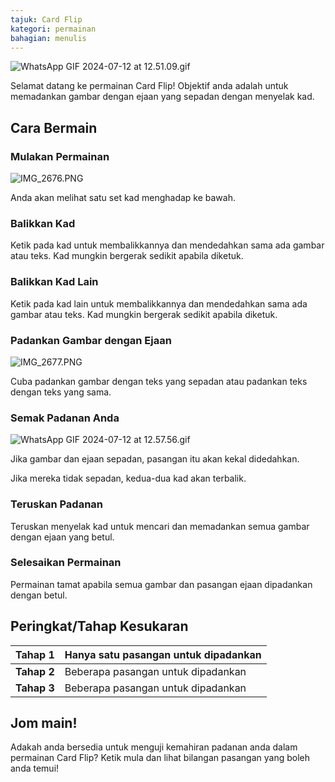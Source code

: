 ```yaml
---
tajuk: Card Flip
kategori: permainan
bahagian: menulis
---
```

![WhatsApp GIF 2024-07-12 at 12.51.09.gif](https://help.Studycat.com/hc/article_attachments/34968069193497)


Selamat datang ke permainan Card Flip! Objektif anda adalah untuk memadankan gambar dengan ejaan yang sepadan dengan menyelak kad.


## Cara Bermain


### Mulakan Permainan


![IMG_2676.PNG](https://help.Studycat.com/hc/article_attachments/34822508065177)


Anda akan melihat satu set kad menghadap ke bawah.


### Balikkan Kad


Ketik pada kad untuk membalikkannya dan mendedahkan sama ada gambar atau teks. Kad mungkin bergerak sedikit apabila diketuk.


### Balikkan Kad Lain


Ketik pada kad lain untuk membalikkannya dan mendedahkan sama ada gambar atau teks. Kad mungkin bergerak sedikit apabila diketuk.


### Padankan Gambar dengan Ejaan


![IMG_2677.PNG](https://help.Studycat.com/hc/article_attachments/34822508072729)


Cuba padankan gambar dengan teks yang sepadan atau padankan teks dengan teks yang sama.


### Semak Padanan Anda


![WhatsApp GIF 2024-07-12 at 12.57.56.gif](https://help.Studycat.com/hc/article_attachments/34968069197081)


Jika gambar dan ejaan sepadan, pasangan itu akan kekal didedahkan.


Jika mereka tidak sepadan, kedua-dua kad akan terbalik.


### Teruskan Padanan


Teruskan menyelak kad untuk mencari dan memadankan semua gambar dengan ejaan yang betul.


### Selesaikan Permainan


Permainan tamat apabila semua gambar dan pasangan ejaan dipadankan dengan betul.


## Peringkat/Tahap Kesukaran




| **Tahap 1** | Hanya satu pasangan untuk dipadankan |
| --- | --- |
| **Tahap 2** | Beberapa pasangan untuk dipadankan |
| **Tahap 3** | Beberapa pasangan untuk dipadankan |


## Jom main!


Adakah anda bersedia untuk menguji kemahiran padanan anda dalam permainan Card Flip? Ketik mula dan lihat bilangan pasangan yang boleh anda temui!